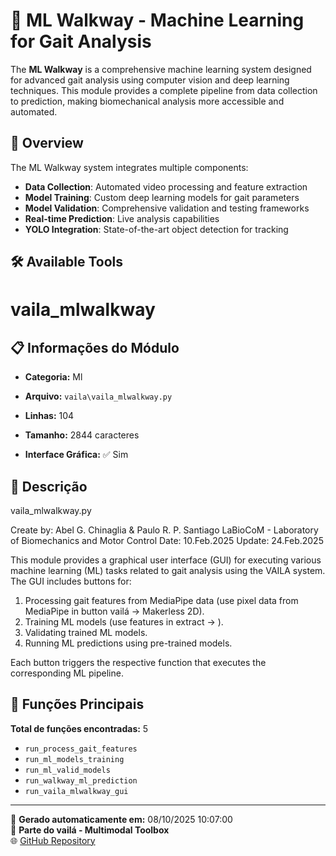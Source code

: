# 🤖 ML Walkway - Machine Learning for Gait Analysis

The **ML Walkway** is a comprehensive machine learning system designed for advanced gait analysis using computer vision and deep learning techniques. This module provides a complete pipeline from data collection to prediction, making biomechanical analysis more accessible and automated.

## 🎯 Overview

The ML Walkway system integrates multiple components:

- **Data Collection**: Automated video processing and feature extraction
- **Model Training**: Custom deep learning models for gait parameters
- **Model Validation**: Comprehensive validation and testing frameworks
- **Real-time Prediction**: Live analysis capabilities
- **YOLO Integration**: State-of-the-art object detection for tracking

## 🛠️ Available Tools

# vaila_mlwalkway

## 📋 Informações do Módulo

- **Categoria:** Ml
- **Arquivo:** `vaila\vaila_mlwalkway.py`
- **Linhas:** 104
- **Tamanho:** 2844 caracteres


- **Interface Gráfica:** ✅ Sim

## 📖 Descrição


vaila_mlwalkway.py

Create by: Abel G. Chinaglia & Paulo R. P. Santiago
LaBioCoM - Laboratory of Biomechanics and Motor Control
Date: 10.Feb.2025
Update: 24.Feb.2025

This module provides a graphical user interface (GUI) for executing various machine learning (ML) tasks related to gait analysis using the VAILA system. The GUI includes buttons for:
1. Processing gait features from MediaPipe data (use pixel data from MediaPipe in button vailá -> Makerless 2D).
2. Training ML models (use features in extract  -> ).
3. Validating trained ML models.
4. Running ML predictions using pre-trained models.

Each button triggers the respective function that executes the corresponding ML pipeline.



## 🔧 Funções Principais

**Total de funções encontradas:** 5

- `run_process_gait_features`
- `run_ml_models_training`
- `run_ml_valid_models`
- `run_walkway_ml_prediction`
- `run_vaila_mlwalkway_gui`




---

📅 **Gerado automaticamente em:** 08/10/2025 10:07:00  
🔗 **Parte do vailá - Multimodal Toolbox**  
🌐 [GitHub Repository](https://github.com/vaila-multimodaltoolbox/vaila)
